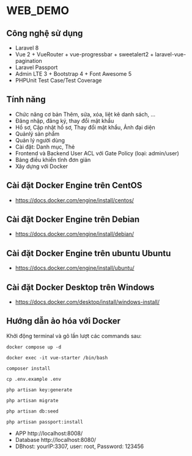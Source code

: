 
# WEB_DEMO


## Công nghệ sử dụng

- Laravel 8
- Vue 2 + VueRouter + vue-progressbar + sweetalert2 + laravel-vue-pagination
- Laravel Passport
- Admin LTE 3 + Bootstrap 4 + Font Awesome 5
- PHPUnit Test Case/Test Coverage

## Tính năng

- Chức năng cơ bản Thêm, sửa, xóa, liệt kê danh sách, ...
- Đăng nhập, đăng ký, thay đổi mật khẩu
- Hồ sơ, Cập nhật hồ sơ, Thay đổi mật khẩu, Ảnh đại diện
- Quảnlý sản phẩm
- Quản lý người dùng
- Cài đặt: Danh mục, Thẻ
- Frontend và Backend User ACL với Gate Policy (loại: admin/user)
- Bảng điều khiển tĩnh đơn giản
- Xây dựng với Docker

## Cài đặt Docker Engine trên CentOS
- https://docs.docker.com/engine/install/centos/

## Cài đặt Docker Engine trên Debian
- https://docs.docker.com/engine/install/debian/

## Cài đặt Docker Engine trên ubuntu Ubuntu
- https://docs.docker.com/engine/install/ubuntu/

## Cài đặt Docker Desktop trên Windows
- https://docs.docker.com/desktop/install/windows-install/

## Hướng dẫn ảo hóa với Docker
Khởi động terminal và gõ lần lượt các commands sau:
``` shell
docker compose up -d 
```
``` shell
docker exec -it vue-starter /bin/bash
```
``` shell
composer install
```
``` shell
cp .env.example .env
```
``` shell
php artisan key:generate
```
``` shell
php artisan migrate 
```
``` shell
php artisan db:seed
```
``` shell
php artisan passport:install
```
- APP http://localhost:8008/
- Database http://localhost:8080/
- DBhost: yourIP:3307, user: root, Password: 123456
